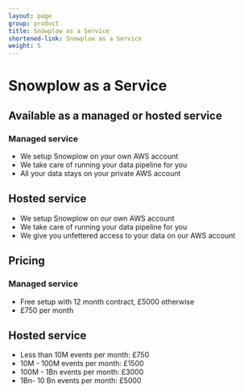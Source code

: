 ```yaml
---
layout: page
group: product
title: Snowplow as a Service
shortened-link: Snowplow as a Service
weight: 5
---
```


# Snowplow as a Service

## Available as a managed or hosted service

<div class="row">
	<div class="offset1 span2">
		<h3>Managed service</h3>
	</div>
	<div class="span9">
		<ul>
			<li>We setup Snowplow on <em>your</em> own AWS account</li>
			<li>We take care of running your data pipeline for you</li>
			<li>All your data stays on your private AWS account</li>
		</ul>
	</div>
</div>
<div class="row">
	<div class="offset1 span2">
		<h2>Hosted service</h2>
	</div>
	<div class="span9">
		<ul>
			<li>We setup Snowplow on <em>our</em> own AWS account</li>
			<li>We take care of running your data pipeline for you</li>
			<li>We give you unfettered access to your data on our AWS account</li>
		</ul>
	</div>
</div>

## Pricing

<div class="row">
	<div class="offset1 span2">
		<h3>Managed service</h3>
	</div>
	<div class="span9">
		<ul>
			<li>Free setup with 12 month contract, £5000 otherwise</li>
			<li>£750 per month</li>
		</ul>
	</div>
</div>
<div class="row">
	<div class="offset1 span2">
		<h2>Hosted service</h2>
	</div>
	<div class="span9">
		<ul>
			<li>Less than 10M events per month: £750</li>
			<li>10M - 100M events per month: £1500</li>
			<li>100M - 1Bn events per month: £3000</li>
			<li>1Bn- 10 Bn events per month: £5000</li>
		</ul>
	</div>
</div>




	